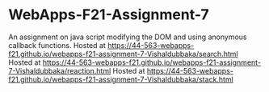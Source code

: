 # WebApps-F21-Assignment-7
An assignment on java script modifying the DOM and using anonymous callback functions.
Hosted at https://44-563-webapps-f21.github.io/webapps-f21-assignment-7-Vishaldubbaka/search.html
Hosted at https://44-563-webapps-f21.github.io/webapps-f21-assignment-7-Vishaldubbaka/reaction.html
Hosted at https://44-563-webapps-f21.github.io/webapps-f21-assignment-7-Vishaldubbaka/stack.html